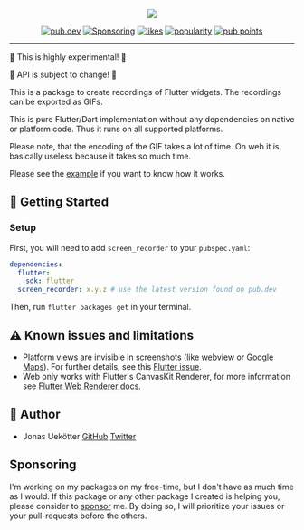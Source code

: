 <p align="center">
    <img src="https://raw.githubusercontent.com/ueman/screenrecorder/master/img/screen_recorder.svg">
</p>

<p align="center">
  <a href="https://pub.dev/packages/screen_recorder"><img src="https://img.shields.io/pub/v/screen_recorder.svg" alt="pub.dev"></a>
  <!--
  <a href="https://github.com/ueman/feedback/actions?query=workflow%3Abuild"><img src="https://github.com/ueman/feedback/workflows/build/badge.svg?branch=master" alt="GitHub Workflow Status"></a>
  <a href="https://codecov.io/gh/ueman/feedback"><img src="https://codecov.io/gh/ueman/feedback/branch/master/graph/badge.svg" alt="code coverage"></a>
  -->
  <a href="https://github.com/ueman#sponsor-me"><img src="https://img.shields.io/github/sponsors/ueman" alt="Sponsoring"></a>
  <a href="https://pub.dev/packages/screen_recorder/score"><img src="https://badges.bar/screen_recorder/likes" alt="likes"></a>
  <a href="https://pub.dev/packages/screen_recorder/score"><img src="https://badges.bar/screen_recorder/popularity" alt="popularity"></a>
  <a href="https://pub.dev/packages/screen_recorder/score"><img src="https://badges.bar/screen_recorder/pub%20points" alt="pub points"></a>
</p>

----

🚧 This is highly experimental! 🚧

🚧 API is subject to change! 🚧

This is a package to create recordings of Flutter widgets.
The recordings can be exported as GIFs.

This is pure Flutter/Dart implementation without any dependencies on native
or platform code. Thus it runs on all supported platforms.

Please note, that the encoding of the GIF takes a lot of time. On web it is basically useless because it takes so much time.

Please see the [example](https://pub.dev/packages/screen_recorder/example) if you want to know how it works.

## 🚀 Getting Started

### Setup

First, you will need to add `screen_recorder` to your `pubspec.yaml`:

```yaml
dependencies:
  flutter:
    sdk: flutter
  screen_recorder: x.y.z # use the latest version found on pub.dev
```

Then, run `flutter packages get` in your terminal.

## ⚠️ Known issues and limitations

- Platform views are invisible in screenshots (like [webview](https://pub.dev/packages/webview_flutter) or [Google Maps](https://pub.dev/packages/google_maps_flutter)). For further details, see this [Flutter issue](https://github.com/flutter/flutter/issues/25306).
- Web only works with Flutter's CanvasKit Renderer, for more information see [Flutter Web Renderer docs](https://flutter.dev/docs/development/tools/web-renderers).


## 📣  Author

- Jonas Uekötter [GitHub](https://github.com/ueman) [Twitter](https://twitter.com/ue_man)

## Sponsoring

I'm working on my packages on my free-time, but I don't have as much time as I would. If this package or any other package I created is helping you, please consider to [sponsor](https://github.com/ueman#sponsor-me) me. By doing so, I will prioritize your issues or your pull-requests before the others.